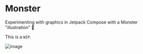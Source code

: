 # Monster

Experimenting with graphics in Jetpack Compose with a Monster "illustration" 👾

This is a `WIP`.

![image](https://user-images.githubusercontent.com/7950697/214186300-2edb76ae-01fd-4a14-bbb0-8b08f8d661b1.png)
